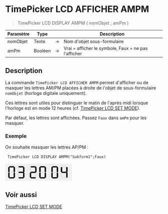 # TimePicker LCD AFFICHER AMPM

> TimePicker LCD DISPLAY AMPM ( nomObjet ; amPm )

| Paramètre | Type |     | Description |
| --- | --- | --- | --- |
| nomObjet | Texte | → | Nom d'objet sous-formulaire |
| amPm | Booléen | → | Vrai = afficher le symbole, Faux = ne pas l'afficher |

## Description

La commande `TimePicker LCD AFFICHER AMPM` permet d'afficher ou de masquer les lettres AM/PM placées à droite de l'objet de sous-formulaire `nomObjet` (horloge digitale uniquement).

Ces lettres sont utiles pour distinguer le matin de l'après midi lorsque l'horloge est en mode 12 heures (cf. [TimePicker LCD SET MODE](TimePicker%20LCD%20SET%20MODE.fr.md)).

Par défaut, les lettres sont affichées. Passez `Faux` dans `amPm` pour les masquer.

### Exemple  

On souhaite masquer les lettres AP/PM :

```4d
 TimePicker LCD DISPLAY AMPM("Subform1";Faux)
```

![](../images/pict1239891.fr.png)

## Voir aussi

[TimePicker LCD SET MODE](TimePicker%20LCD%20SET%20MODE.fr.md)